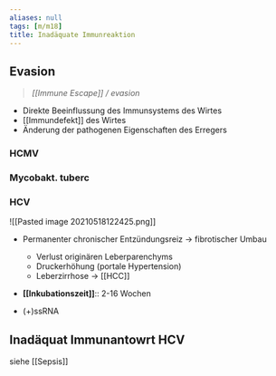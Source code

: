 ```yaml
---
aliases: null
tags: [m/m18]
title: Inadäquate Immunreaktion
---
```




## Evasion
> *[[Immune Escape]] / evasion*
- Direkte Beeinflussung des Immunsystems des Wirtes
- [[Immundefekt]] des Wirtes
- Änderung der pathogenen Eigenschaften des Erregers

### HCMV
### Mycobakt. tuberc
### HCV
![[Pasted image 20210518122425.png]]
- Permanenter chronischer Entzündungsreiz → fibrotischer Umbau
	- Verlust originären Leberparenchyms
	- Druckerhöhung (portale Hypertension)
	- Leberzirrhose → [[HCC]]

- **[[Inkubationszeit]]**:: 2-16 Wochen
- (+)ssRNA

## Inadäquat Immunantowrt HCV

siehe [[Sepsis]]